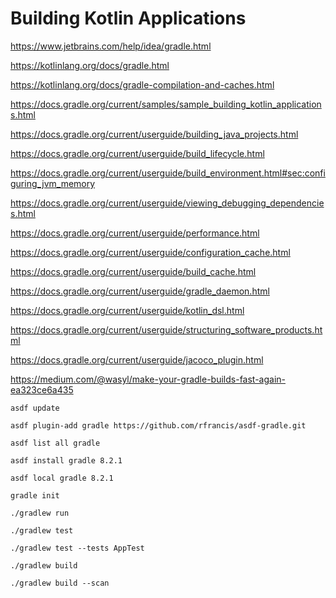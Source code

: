 # Building Kotlin Applications

https://www.jetbrains.com/help/idea/gradle.html

https://kotlinlang.org/docs/gradle.html

https://kotlinlang.org/docs/gradle-compilation-and-caches.html

https://docs.gradle.org/current/samples/sample_building_kotlin_applications.html

https://docs.gradle.org/current/userguide/building_java_projects.html

https://docs.gradle.org/current/userguide/build_lifecycle.html

https://docs.gradle.org/current/userguide/build_environment.html#sec:configuring_jvm_memory

https://docs.gradle.org/current/userguide/viewing_debugging_dependencies.html

https://docs.gradle.org/current/userguide/performance.html

https://docs.gradle.org/current/userguide/configuration_cache.html

https://docs.gradle.org/current/userguide/build_cache.html

https://docs.gradle.org/current/userguide/gradle_daemon.html

https://docs.gradle.org/current/userguide/kotlin_dsl.html

https://docs.gradle.org/current/userguide/structuring_software_products.html

https://docs.gradle.org/current/userguide/jacoco_plugin.html

https://medium.com/@wasyl/make-your-gradle-builds-fast-again-ea323ce6a435

```
asdf update

asdf plugin-add gradle https://github.com/rfrancis/asdf-gradle.git

asdf list all gradle

asdf install gradle 8.2.1

asdf local gradle 8.2.1

gradle init

./gradlew run

./gradlew test

./gradlew test --tests AppTest

./gradlew build

./gradlew build --scan
```
